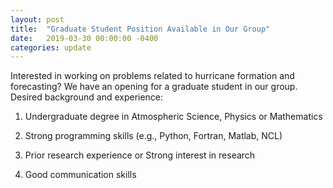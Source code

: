```yaml
---
layout: post
title:  "Graduate Student Position Available in Our Group"
date:   2019-03-30 00:00:00 -0400
categories: update
---
```


Interested in working on problems related to hurricane formation and forecasting? We have an opening for a graduate student in our group. Desired background and experience:


1. Undergraduate degree in Atmospheric Science, Physics or Mathematics

2. Strong programming skills (e.g., Python, Fortran, Matlab, NCL)

3. Prior research experience or Strong interest in research

4. Good communication skills